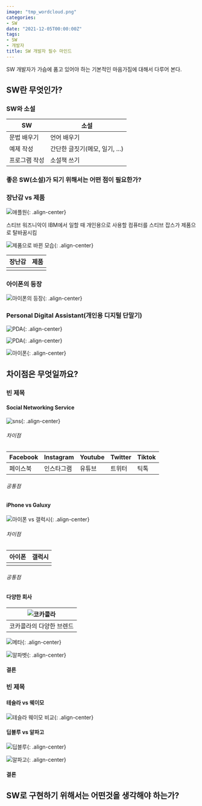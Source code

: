 ```yaml
---
image: "tmp_wordcloud.png"
categories:
- SW
date: "2021-12-05T00:00:00Z"
tags:
- SW
- 개발자
title: SW 개발자 필수 마인드
---
```


SW 개발자가 가슴에 품고 있어야 하는 기본적인 마음가짐에 대해서 다루어 본다.

## SW란 무엇인가?

### SW와 소설

|SW|소설|
|---|---|
|문법 배우기|언어 배우기|
|예제 작성|간단한 글짓기(메모, 일기, ...)|
|프로그램 작성|소설책 쓰기|

### 좋은 SW(소설)가 되기 위해서는 어떤 점이 필요한가?

### 장난감 vs 제품

![애플원](https://cdn.mos.cms.futurecdn.net/Zbh5c8wgNSgvLEyUtB5NVQ-1200-80.png){: .align-center}

스티브 워즈니악이 IBM에서 일할 때 개인용으로 사용할 컴퓨터를 스티브 잡스가 제품으로 탈바꿈시킴

![제품으로 바뀐 모습](https://ichef.bbci.co.uk/news/976/cpsprodpb/5D65/production/_121490932_apple_02.jpg){: .align-center}

|장난감|제품|
|---|---|
| | |

### 아이폰의 등장

![아이폰의 등장](https://t1.daumcdn.net/thumb/R720x0/?fname=http://t1.daumcdn.net/brunch/service/user/17Xk/image/R2YhDCId_O2NTep3z9vtRR78LtA.png){: .align-center}

### Personal Digital Assistant(개인용 디지털 단말기)

![PDA](https://i.ytimg.com/vi/FGg90wMuMpw/maxresdefault.jpg){: .align-center}

![PDA](https://www.ecis2016.eu/wp-content/uploads/2017/01/504c3bfa6457e742b43d1adb7e3b46c2.jpg){: .align-center}

![아이폰](https://img.huffingtonpost.com/asset/5d707ca53b0000e000ce7fd6.jpeg?ops=1200_630){: .align-center}

## 차이점은 무엇일까요?

### 빈 제목

#### Social Networking Service
![sns](https://lh3.googleusercontent.com/proxy/R752GLFohTsE6V5LTNdX_1VzeOFcs5K1phCZywqNdCnsDxYKqXHBR4Jkg1gqhyTXB-mJdXHdWNGhps0UbNk_0HqbkhnL3rlqupBWBBXzJjAaLtQCNW3mzESeNf-Kmw){: .align-center}

###### 차이점

|Facebook|Instagram|Youtube|Twitter|Tiktok|
|---|---|---|---|---|
|페이스북|인스타그램|유튜브|트위터|틱톡|

###### 공통점

#### iPhone vs Galuxy

![아이폰 vs 갤럭시](https://cdn.unlockboot.com/wp-content/uploads/2021/10/iphone-13-vs-galaxy-21.jpg){: .align-center}

###### 차이점

|아이폰|갤럭시|
|---|---|
| | |

###### 공통점

#### 다양한 회사

|![코카콜라](https://mblogthumb-phinf.pstatic.net/20150322_86/i4space_1426986558254SBAJ0_JPEG/20150322_093653.jpg?type=w2)|
|:--:|
|코카콜라의 다양한 브렌드|

![메타](https://s.yimg.com/uu/api/res/1.2/4YLDqxhDqwSRvpYftT43UA--~B/Zmk9ZmlsbDtoPTQzMDt3PTY3NTthcHBpZD15dGFjaHlvbg--/https://s.yimg.com/os/creatr-uploaded-images/2021-11/031e5fd0-4189-11ec-bbbd-6725d3f4bdef.cf.jpg){: .align-center}

![알파벳](https://t1.daumcdn.net/cfile/tistory/99E72D415C1285EA16){: .align-center}

#### 결론

### 빈 제목

#### 테슬라 vs 웨이모

![테슬라 웨이모 비교](https://file.mk.co.kr/meet/yonhap/2020/12/14/image_readmed_2020_1279934_1_060411.jpg){: .align-center}

#### 딥블루 vs 알파고

![딥블루](https://post-phinf.pstatic.net/MjAxOTAzMDVfMjEz/MDAxNTUxNzY4ODQ3MTc0.0cPDN4M11b5rMYSbYNvqRxkvlgD0-ha4JkVusAw38isg.vQshHJRJ8QK3clDnLHQZ5Lm74ppZmmGcZ7_835bvWxwg.JPEG/4.jpg?type=w1200){: .align-center}

![알파고](https://file.mk.co.kr/mkde/N0/2016/03/201603151114311741720.jpg){: .align-center}


#### 결론



## SW로 구현하기 위해서는 어떤것을 생각해야 하는가?